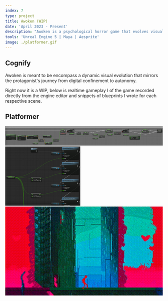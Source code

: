 ```yaml
---
index: 7
type: project
title: Awoken (WIP)
date: 'April 2023 - Present'
description: "Awoken is a psychological horror game that evolves visually, mechanically, and graphically as the player progresses from a platformer, to a top-down, to a 3D perspective. I'm currently solo developing the game."
tools: 'Unreal Engine 5 | Maya | Aesprite'
image: ./platformer.gif
---
```

## Cognify
Awoken is meant to be encompass a dynamic visual evolution that mirrors the protagonist's journey from digital confinement to autonomy.

Right now it is a WIP, below is realtime gameplay I of the game recorded directly from the engine editor and snippets of blueprints I wrote for each respective scene.

## Platformer
<img src="./parallaxbp.png" style="width:1080px;"/>
<img src="./updateparallaxbp.png" width="240px"/>
<img src="./platformer.gif" width="720px"/>